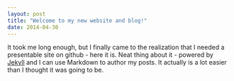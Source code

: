 ```yaml
---
layout: post
title: "Welcome to my new website and blog!"
date: 2014-04-30
---
```


It took me long enough, but I finally came to the realization that I needed a presentable site on github - here it is.
Neat thing about it - powered by [Jekyll](http://jekyllrb.com) and I can use Markdown to author my posts.
It actually is a lot easier than I thought it was going to be.
